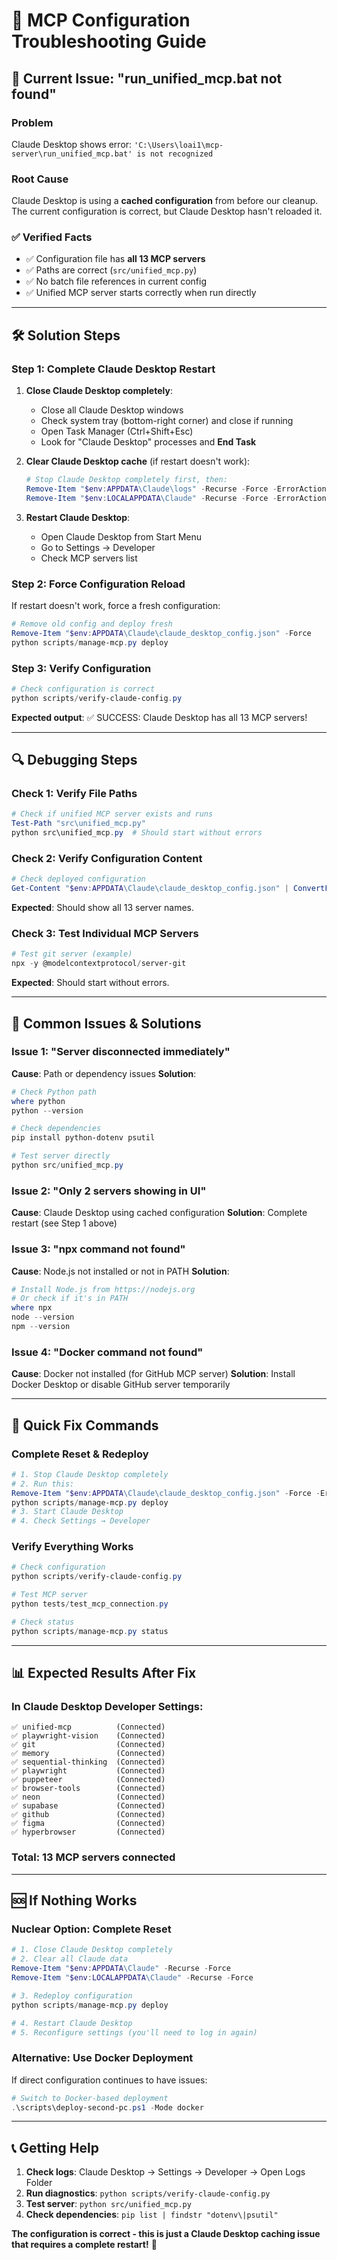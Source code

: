 # 🔧 MCP Configuration Troubleshooting Guide

## 🚨 **Current Issue: "run_unified_mcp.bat not found"**

### **Problem**
Claude Desktop shows error: `'C:\Users\loai1\mcp-server\run_unified_mcp.bat' is not recognized`

### **Root Cause**
Claude Desktop is using a **cached configuration** from before our cleanup. The current configuration is correct, but Claude Desktop hasn't reloaded it.

### **✅ Verified Facts**
- ✅ Configuration file has **all 13 MCP servers**
- ✅ Paths are correct (`src/unified_mcp.py`)
- ✅ No batch file references in current config
- ✅ Unified MCP server starts correctly when run directly

---

## 🛠️ **Solution Steps**

### **Step 1: Complete Claude Desktop Restart**

1. **Close Claude Desktop completely**:
   - Close all Claude Desktop windows
   - Check system tray (bottom-right corner) and close if running
   - Open Task Manager (Ctrl+Shift+Esc)
   - Look for "Claude Desktop" processes and **End Task**

2. **Clear Claude Desktop cache** (if restart doesn't work):
   ```powershell
   # Stop Claude Desktop completely first, then:
   Remove-Item "$env:APPDATA\Claude\logs" -Recurse -Force -ErrorAction SilentlyContinue
   Remove-Item "$env:LOCALAPPDATA\Claude" -Recurse -Force -ErrorAction SilentlyContinue
   ```

3. **Restart Claude Desktop**:
   - Open Claude Desktop from Start Menu
   - Go to Settings → Developer
   - Check MCP servers list

### **Step 2: Force Configuration Reload**

If restart doesn't work, force a fresh configuration:

```powershell
# Remove old config and deploy fresh
Remove-Item "$env:APPDATA\Claude\claude_desktop_config.json" -Force
python scripts/manage-mcp.py deploy
```

### **Step 3: Verify Configuration**

```powershell
# Check configuration is correct
python scripts/verify-claude-config.py
```

**Expected output**: ✅ SUCCESS: Claude Desktop has all 13 MCP servers!

---

## 🔍 **Debugging Steps**

### **Check 1: Verify File Paths**
```powershell
# Check if unified MCP server exists and runs
Test-Path "src\unified_mcp.py"
python src\unified_mcp.py  # Should start without errors
```

### **Check 2: Verify Configuration Content**
```powershell
# Check deployed configuration
Get-Content "$env:APPDATA\Claude\claude_desktop_config.json" | ConvertFrom-Json | Select-Object -ExpandProperty mcpServers | Get-Member -MemberType NoteProperty
```

**Expected**: Should show all 13 server names.

### **Check 3: Test Individual MCP Servers**
```powershell
# Test git server (example)
npx -y @modelcontextprotocol/server-git
```

**Expected**: Should start without errors.

---

## 🎯 **Common Issues & Solutions**

### **Issue 1: "Server disconnected immediately"**
**Cause**: Path or dependency issues
**Solution**:
```powershell
# Check Python path
where python
python --version

# Check dependencies
pip install python-dotenv psutil

# Test server directly
python src/unified_mcp.py
```

### **Issue 2: "Only 2 servers showing in UI"**
**Cause**: Claude Desktop using cached configuration
**Solution**: Complete restart (see Step 1 above)

### **Issue 3: "npx command not found"**
**Cause**: Node.js not installed or not in PATH
**Solution**:
```powershell
# Install Node.js from https://nodejs.org
# Or check if it's in PATH
where npx
node --version
npm --version
```

### **Issue 4: "Docker command not found"**
**Cause**: Docker not installed (for GitHub MCP server)
**Solution**: Install Docker Desktop or disable GitHub server temporarily

---

## 🚀 **Quick Fix Commands**

### **Complete Reset & Redeploy**
```powershell
# 1. Stop Claude Desktop completely
# 2. Run this:
Remove-Item "$env:APPDATA\Claude\claude_desktop_config.json" -Force -ErrorAction SilentlyContinue
python scripts/manage-mcp.py deploy
# 3. Start Claude Desktop
# 4. Check Settings → Developer
```

### **Verify Everything Works**
```powershell
# Check configuration
python scripts/verify-claude-config.py

# Test MCP server
python tests/test_mcp_connection.py

# Check status
python scripts/manage-mcp.py status
```

---

## 📊 **Expected Results After Fix**

### **In Claude Desktop Developer Settings:**
```
✅ unified-mcp          (Connected)
✅ playwright-vision    (Connected)  
✅ git                  (Connected)
✅ memory               (Connected)
✅ sequential-thinking  (Connected)
✅ playwright           (Connected)
✅ puppeteer            (Connected)
✅ browser-tools        (Connected)
✅ neon                 (Connected)
✅ supabase             (Connected)
✅ github               (Connected)
✅ figma                (Connected)
✅ hyperbrowser         (Connected)
```

### **Total: 13 MCP servers connected**

---

## 🆘 **If Nothing Works**

### **Nuclear Option: Complete Reset**
```powershell
# 1. Close Claude Desktop completely
# 2. Clear all Claude data
Remove-Item "$env:APPDATA\Claude" -Recurse -Force
Remove-Item "$env:LOCALAPPDATA\Claude" -Recurse -Force

# 3. Redeploy configuration
python scripts/manage-mcp.py deploy

# 4. Restart Claude Desktop
# 5. Reconfigure settings (you'll need to log in again)
```

### **Alternative: Use Docker Deployment**
If direct configuration continues to have issues:
```powershell
# Switch to Docker-based deployment
.\scripts\deploy-second-pc.ps1 -Mode docker
```

---

## 📞 **Getting Help**

1. **Check logs**: Claude Desktop → Settings → Developer → Open Logs Folder
2. **Run diagnostics**: `python scripts/verify-claude-config.py`
3. **Test server**: `python src/unified_mcp.py`
4. **Check dependencies**: `pip list | findstr "dotenv\|psutil"`

**The configuration is correct - this is just a Claude Desktop caching issue that requires a complete restart!** 🚀

